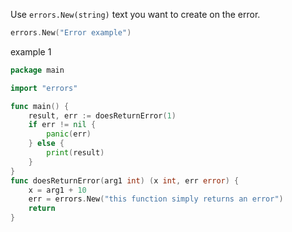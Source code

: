 
Use ```errors.New(string)``` text you want to create on the error.
```go
errors.New("Error example")
```
example 1
```go
package main

import "errors"

func main() {
	result, err := doesReturnError(1)
	if err != nil {
		panic(err)
	} else {
		print(result)
	}
}
func doesReturnError(arg1 int) (x int, err error) {
	x = arg1 + 10
	err = errors.New("this function simply returns an error")
	return
}
```